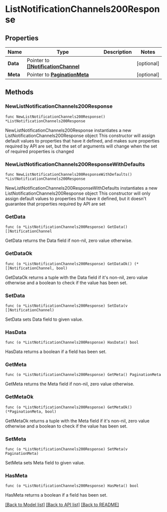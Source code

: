 # ListNotificationChannels200Response

## Properties

Name | Type | Description | Notes
------------ | ------------- | ------------- | -------------
**Data** | Pointer to [**[]NotificationChannel**](NotificationChannel.md) |  | [optional] 
**Meta** | Pointer to [**PaginationMeta**](PaginationMeta.md) |  | [optional] 

## Methods

### NewListNotificationChannels200Response

`func NewListNotificationChannels200Response() *ListNotificationChannels200Response`

NewListNotificationChannels200Response instantiates a new ListNotificationChannels200Response object
This constructor will assign default values to properties that have it defined,
and makes sure properties required by API are set, but the set of arguments
will change when the set of required properties is changed

### NewListNotificationChannels200ResponseWithDefaults

`func NewListNotificationChannels200ResponseWithDefaults() *ListNotificationChannels200Response`

NewListNotificationChannels200ResponseWithDefaults instantiates a new ListNotificationChannels200Response object
This constructor will only assign default values to properties that have it defined,
but it doesn't guarantee that properties required by API are set

### GetData

`func (o *ListNotificationChannels200Response) GetData() []NotificationChannel`

GetData returns the Data field if non-nil, zero value otherwise.

### GetDataOk

`func (o *ListNotificationChannels200Response) GetDataOk() (*[]NotificationChannel, bool)`

GetDataOk returns a tuple with the Data field if it's non-nil, zero value otherwise
and a boolean to check if the value has been set.

### SetData

`func (o *ListNotificationChannels200Response) SetData(v []NotificationChannel)`

SetData sets Data field to given value.

### HasData

`func (o *ListNotificationChannels200Response) HasData() bool`

HasData returns a boolean if a field has been set.

### GetMeta

`func (o *ListNotificationChannels200Response) GetMeta() PaginationMeta`

GetMeta returns the Meta field if non-nil, zero value otherwise.

### GetMetaOk

`func (o *ListNotificationChannels200Response) GetMetaOk() (*PaginationMeta, bool)`

GetMetaOk returns a tuple with the Meta field if it's non-nil, zero value otherwise
and a boolean to check if the value has been set.

### SetMeta

`func (o *ListNotificationChannels200Response) SetMeta(v PaginationMeta)`

SetMeta sets Meta field to given value.

### HasMeta

`func (o *ListNotificationChannels200Response) HasMeta() bool`

HasMeta returns a boolean if a field has been set.


[[Back to Model list]](../README.md#documentation-for-models) [[Back to API list]](../README.md#documentation-for-api-endpoints) [[Back to README]](../README.md)


